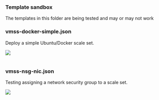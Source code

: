 ### Template sandbox ###

The templates in this folder are being tested and may or may not work

### vmss-docker-simple.json ###

Deploy a simple Ubuntu/Docker scale set.

<a href="https://portal.azure.com/#create/Microsoft.Template/uri/https%3A%2F%2Fraw.githubusercontent.com%2Fgbowerman%2Fazure-myriad%2Fmaster%2Ftesting%2Fvmss-docker-simple.json" target="_blank">
    <img src="http://azuredeploy.net/deploybutton.png"/>
</a>
<br/><br/>


### vmss-nsg-nic.json ###

Testing assigning a network security group to a scale set.

<a href="https://portal.azure.com/#create/Microsoft.Template/uri/https%3A%2F%2Fraw.githubusercontent.com%2Fgbowerman%2Fazure-myriad%2Fmaster%2Ftesting%2Fvmss-nsg-nic.json" target="_blank">
    <img src="http://azuredeploy.net/deploybutton.png"/>
</a>
<br/><br/>

